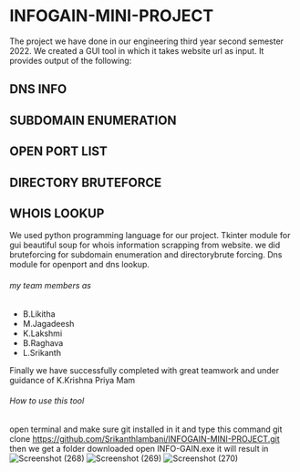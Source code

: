 # INFOGAIN-MINI-PROJECT
The project we have done in our engineering third year second semester 2022. 
We created a GUI tool in which it takes website url as input.
It provides output of the following:
## DNS INFO
## SUBDOMAIN ENUMERATION
## OPEN PORT LIST
## DIRECTORY BRUTEFORCE
## WHOIS LOOKUP

We used python programming language for our project.
Tkinter module for gui
beautiful soup for whois information scrapping from website.
we did bruteforcing for subdomain enumeration and directorybrute forcing.
Dns module for openport and dns lookup.

###### my team members as
- B.Likitha
- M.Jagadeesh
- K.Lakshmi
- B.Raghava
- L.Srikanth


Finally we have successfully completed with great teamwork and under guidance of K.Krishna Priya Mam

###### How to use this tool 
open terminal and make sure git installed in it
and type this command
git clone https://github.com/Srikanthlambani/INFOGAIN-MINI-PROJECT.git
then we get a folder downloaded 
open INFO-GAIN.exe
it will result in 
![Screenshot (268)](https://user-images.githubusercontent.com/108181236/200107089-4e9ed270-0643-40c4-ba9d-a94a08e6668d.png)
![Screenshot (269)](https://user-images.githubusercontent.com/108181236/200107093-cdb5959f-adfa-418b-abf8-2f28149ce4e6.png)
![Screenshot (270)](https://user-images.githubusercontent.com/108181236/200107095-b5936a69-36d1-455b-b468-101963e7c362.png)
